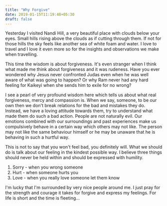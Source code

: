 ```yaml
---
title: "Why Forgive"
date: 2019-01-15T11:19:48+05:30
draft: false
---
```



Yesterday I visited Nandi Hill, a very beautiful place with clouds below your eyes. Small hills rising above the clouds as if cutting through them. If not for those hills the sky feels like another sea of white foam and water. I love to travel and I love it even more so for the insights and observations we make when travelling.

This time the wisdom is about forgiveness. It's even stranger when I think what made me think about forgiveness and it was rudeness. Have you ever wondered why Jesus never confronted Judas even when he was well aware of what was going to happen? Or why Ram never had any hard feeling for Kaikeyi when she sends him to exile for no wrong?

I see a pearl of very profound wisdom here which tells us about what real forgiveness, mercy and compassion is. When we say, someone, to be our own then we don't break relations for the bad and mistakes they do. Instead, we have a loving attitude towards them, try to understand what made them do such a bad action. People are not naturally evil. Our emotions combined with our surroundings and past experiences make us compulsively behave in a certain way which others may not like. The person may not like the same behaviour himself or he may be unaware that he is behaving in such a hurtful way.

This is not to say that you won't feel bad, you definitely will. What we should do is talk about our feeling in the kindest possible way. I believe three things should never be held within and should be expressed with humility.

1. Sorry - when you wrong someone
2. Hurt - when someone hurts you
3. Love - when you really love someone let them know

I'm lucky that I'm surrounded by very nice people around me. I just pray for the strength and courage it takes for forgive and express my feelings. For life is short and the time is fleeting...



